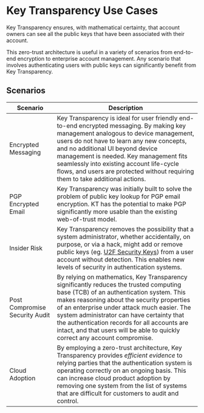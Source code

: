 # Key Transparency Use Cases


Key Transparency ensures, with mathematical certainty, that account owners can
see all the public keys that have been associated with their account.  

This zero-trust architecture is useful in a variety of scenarios from end-to-end encryption to enterprise account management.
Any scenario that involves authenticating users with public keys can significantly benefit from Key Transparency.

## Scenarios 

|  **Scenario** |  **Description** | 
|---------------|------------------|
| Encrypted Messaging | Key Transparency is ideal for user friendly end-to-end encrypted messaging.  By making key management analogous to device management, users do not have to learn any new concepts, and no additional UI beyond device management is needed. Key management fits seamlessly into existing account life-cycle flows, and users are protected without requiring them to take additional actions. |
| PGP Encrypted Email | Key Transparency was initially built to solve the problem of public key lookup for PGP email encryption. KT has the potential to make PGP significantly more usable than the existing web-of-trust model. |
| Insider Risk        | Key Transparency removes the possibility that a system administrator, whether accidentally, on purpose, or via a hack, might add or remove public keys (eg. [U2F Security Keys](https://en.wikipedia.org/wiki/Universal_2nd_Factor)) from a user account without detection. This enables new levels of security in authentication systems. |
| Post Compromise Security Audit | By relying on mathematics, Key Transparency significantly reduces the trusted computing base (TCB) of an authentication system.  This makes reasoning about the security properties of an enterprise under attack much easier.  The system administrator can have certainty that the authentication records for all accounts are intact, and that users will be able to quickly correct any account compromise. | 
| Cloud Adoption      | By employing a zero-trust architecture, Key Transparency provides *efficient evidence* to relying parties that the authentication system is operating correctly on an ongoing basis.  This can increase cloud product adoption by removing one system from the list of systems that are difficult for customers to audit and control. |

